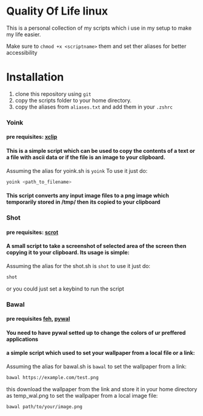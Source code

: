 # Quality Of Life linux

This is a personal collection of my scripts which i use in my setup to make my life easier.

Make sure to ``chmod +x <scriptname>`` them and set ther aliases for better accessibility

# Installation
1. clone this repository using ``git``
2. copy the scripts folder to your home directory.
3. copy the aliases from ``aliases.txt`` and add them in your ``.zshrc``

### Yoink 
#### pre requisites: [xclip](https://github.com/astrand/xclip)
#### This is a simple script which can be used to copy the contents of a text or a file with ascii data or if the file is an image to your clipboard.

Assuming the alias for yoink.sh is ``yoink``
To use it just do:
```bash
yoink <path_to_filename>
```
#### This script converts any input image files to a png image which temporarily stored in /tmp/ then its copied to your clipboard 

### Shot
#### pre requisites: [scrot](https://github.com/resurrecting-open-source-projects/scrot)
#### A small script to take a screenshot of selected area of the screen then copying it to your clipboard. Its usage is simple:

Assuming the alias for the shot.sh is ``shot``
to use it just do:
```bash
shot
```
or you could just set a keybind to run the script

### Bawal
#### pre requisites [feh](https://github.com/derf/feh), [pywal](https://github.com/dylanaraps/pywal)
#### **You need to have pywal setted up to change the colors of ur preffered applications**
#### a simple script which used to set your wallpaper from a local file or a link:
Assuming the alias for bawal.sh is ``bawal``
to set the wallpaper from a link:
```bash
bawal https://example.com/test.png
```
this download the wallpaper from the link and store it in your home directory as temp_wal.png
to set the wallpaper from a local image file:
```bash
bawal path/to/your/image.png
```
